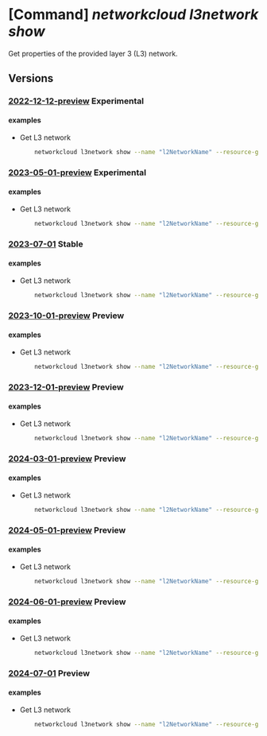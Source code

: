 # [Command] _networkcloud l3network show_

Get properties of the provided layer 3 (L3) network.

## Versions

### [2022-12-12-preview](/Resources/mgmt-plane/L3N1YnNjcmlwdGlvbnMve30vcmVzb3VyY2Vncm91cHMve30vcHJvdmlkZXJzL21pY3Jvc29mdC5uZXR3b3JrY2xvdWQvbDNuZXR3b3Jrcy97fQ==/2022-12-12-preview.xml) **Experimental**

<!-- mgmt-plane /subscriptions/{}/resourcegroups/{}/providers/microsoft.networkcloud/l3networks/{} 2022-12-12-preview -->

#### examples

- Get L3 network
    ```bash
        networkcloud l3network show --name "l2NetworkName" --resource-group "resourceGroupName"
    ```

### [2023-05-01-preview](/Resources/mgmt-plane/L3N1YnNjcmlwdGlvbnMve30vcmVzb3VyY2Vncm91cHMve30vcHJvdmlkZXJzL21pY3Jvc29mdC5uZXR3b3JrY2xvdWQvbDNuZXR3b3Jrcy97fQ==/2023-05-01-preview.xml) **Experimental**

<!-- mgmt-plane /subscriptions/{}/resourcegroups/{}/providers/microsoft.networkcloud/l3networks/{} 2023-05-01-preview -->

#### examples

- Get L3 network
    ```bash
        networkcloud l3network show --name "l2NetworkName" --resource-group "resourceGroupName"
    ```

### [2023-07-01](/Resources/mgmt-plane/L3N1YnNjcmlwdGlvbnMve30vcmVzb3VyY2Vncm91cHMve30vcHJvdmlkZXJzL21pY3Jvc29mdC5uZXR3b3JrY2xvdWQvbDNuZXR3b3Jrcy97fQ==/2023-07-01.xml) **Stable**

<!-- mgmt-plane /subscriptions/{}/resourcegroups/{}/providers/microsoft.networkcloud/l3networks/{} 2023-07-01 -->

#### examples

- Get L3 network
    ```bash
        networkcloud l3network show --name "l2NetworkName" --resource-group "resourceGroupName"
    ```

### [2023-10-01-preview](/Resources/mgmt-plane/L3N1YnNjcmlwdGlvbnMve30vcmVzb3VyY2Vncm91cHMve30vcHJvdmlkZXJzL21pY3Jvc29mdC5uZXR3b3JrY2xvdWQvbDNuZXR3b3Jrcy97fQ==/2023-10-01-preview.xml) **Preview**

<!-- mgmt-plane /subscriptions/{}/resourcegroups/{}/providers/microsoft.networkcloud/l3networks/{} 2023-10-01-preview -->

#### examples

- Get L3 network
    ```bash
        networkcloud l3network show --name "l2NetworkName" --resource-group "resourceGroupName"
    ```

### [2023-12-01-preview](/Resources/mgmt-plane/L3N1YnNjcmlwdGlvbnMve30vcmVzb3VyY2Vncm91cHMve30vcHJvdmlkZXJzL21pY3Jvc29mdC5uZXR3b3JrY2xvdWQvbDNuZXR3b3Jrcy97fQ==/2023-12-01-preview.xml) **Preview**

<!-- mgmt-plane /subscriptions/{}/resourcegroups/{}/providers/microsoft.networkcloud/l3networks/{} 2023-12-01-preview -->

#### examples

- Get L3 network
    ```bash
        networkcloud l3network show --name "l2NetworkName" --resource-group "resourceGroupName"
    ```

### [2024-03-01-preview](/Resources/mgmt-plane/L3N1YnNjcmlwdGlvbnMve30vcmVzb3VyY2Vncm91cHMve30vcHJvdmlkZXJzL21pY3Jvc29mdC5uZXR3b3JrY2xvdWQvbDNuZXR3b3Jrcy97fQ==/2024-03-01-preview.xml) **Preview**

<!-- mgmt-plane /subscriptions/{}/resourcegroups/{}/providers/microsoft.networkcloud/l3networks/{} 2024-03-01-preview -->

#### examples

- Get L3 network
    ```bash
        networkcloud l3network show --name "l2NetworkName" --resource-group "resourceGroupName"
    ```

### [2024-05-01-preview](/Resources/mgmt-plane/L3N1YnNjcmlwdGlvbnMve30vcmVzb3VyY2Vncm91cHMve30vcHJvdmlkZXJzL21pY3Jvc29mdC5uZXR3b3JrY2xvdWQvbDNuZXR3b3Jrcy97fQ==/2024-05-01-preview.xml) **Preview**

<!-- mgmt-plane /subscriptions/{}/resourcegroups/{}/providers/microsoft.networkcloud/l3networks/{} 2024-05-01-preview -->

#### examples

- Get L3 network
    ```bash
        networkcloud l3network show --name "l2NetworkName" --resource-group "resourceGroupName"
    ```

### [2024-06-01-preview](/Resources/mgmt-plane/L3N1YnNjcmlwdGlvbnMve30vcmVzb3VyY2Vncm91cHMve30vcHJvdmlkZXJzL21pY3Jvc29mdC5uZXR3b3JrY2xvdWQvbDNuZXR3b3Jrcy97fQ==/2024-06-01-preview.xml) **Preview**

<!-- mgmt-plane /subscriptions/{}/resourcegroups/{}/providers/microsoft.networkcloud/l3networks/{} 2024-06-01-preview -->

#### examples

- Get L3 network
    ```bash
        networkcloud l3network show --name "l2NetworkName" --resource-group "resourceGroupName"
    ```

### [2024-07-01](/Resources/mgmt-plane/L3N1YnNjcmlwdGlvbnMve30vcmVzb3VyY2Vncm91cHMve30vcHJvdmlkZXJzL21pY3Jvc29mdC5uZXR3b3JrY2xvdWQvbDNuZXR3b3Jrcy97fQ==/2024-07-01.xml) **Preview**

<!-- mgmt-plane /subscriptions/{}/resourcegroups/{}/providers/microsoft.networkcloud/l3networks/{} 2024-07-01 -->

#### examples

- Get L3 network
    ```bash
        networkcloud l3network show --name "l2NetworkName" --resource-group "resourceGroupName"
    ```
